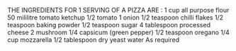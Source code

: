 THE INGREDIENTS FOR 1 SERVING OF A PIZZA ARE :
1 cup all purpose flour   
50 mililitre tomato ketchup
1/2 tomato
1 onion
1/2 teaspoon chilli flakes
1/2 teaspoon baking powder
1/2 teaspoon sugar
4 tablespoon processed cheese
2 mushroom
1/4 capsicum (green pepper)
1/2 teaspoon oregano
1/4 cup mozzarella
1/2 tablespoon dry yeast
water As required